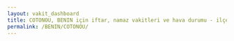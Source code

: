 ```yaml
---
layout: vakit_dashboard
title: COTONOU, BENIN için iftar, namaz vakitleri ve hava durumu - ilçe/eyalet seç
permalink: /BENIN/COTONOU/
---
```


<script type="text/javascript">
  var GLOBAL_COUNTRY = 'BENIN';
  var GLOBAL_CITY = 'COTONOU';
  var GLOBAL_STATE = '';
  var lat = 72;
  var lon = 21;
</script>
